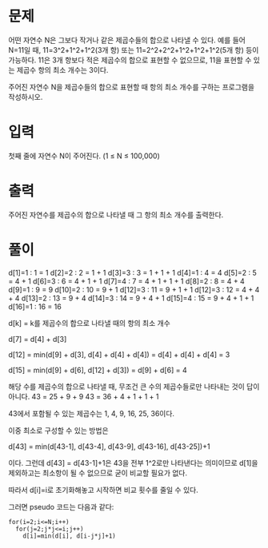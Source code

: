 # 문제
어떤 자연수 N은 그보다 작거나 같은 제곱수들의 합으로 나타낼 수 있다. 예를 들어 N=11일 때, 11=3^2+1^2+1^2(3개 항) 또는 11=2^2+2^2+1^2+1^2+1^2(5개 항) 등이 가능하다. 11은 3개 항보다 적은 제곱수의 합으로 표현할 수 없으므로, 11을 표현할 수 있는 제곱수 항의 최소 개수는 3이다.

주어진 자연수 N을 제곱수들의 합으로 표현할 때 항의 최소 개수를 구하는 프로그램을 작성하시오.

# 입력
첫째 줄에 자연수 N이 주어진다. (1 ≤ N ≤ 100,000)

# 출력
주어진 자연수를 제곱수의 합으로 나타낼 때 그 항의 최소 개수를 출력한다.

# 풀이
d[1]=1 : 1 = 1
d[2]=2 : 2 = 1 + 1
d[3]=3 : 3 = 1 + 1 + 1
d[4]=1 : 4 = 4
d[5]=2 : 5 = 4 + 1
d[6]=3 : 6 = 4 + 1 + 1
d[7]=4 : 7 = 4 + 1 + 1 + 1
d[8]=2 : 8 = 4 + 4
d[9]=1 : 9 = 9
d[10]=2 : 10 = 9 + 1
d[12]=3 : 11 = 9 + 1 + 1
d[12]=3 : 12 = 4 + 4 + 4
d[13]=2 : 13 = 9 + 4
d[14]=3 : 14 = 9 + 4 + 1
d[15]=4 : 15 = 9 + 4 + 1 + 1
d[16]=1 : 16 = 16

d[k] = k를 제곱수의 합으로 나타낼 때의 항의 최소 개수

d[7] = d[4] + d[3]

d[12] = min(d[9] + d[3], d[4] + d[4] + d[4]) 
= d[4] + d[4] + d[4] = 3

d[15] = min(d[9] + d[6], d[12] + d[3])
= d[9] + d[6] = 4

해당 수를 제곱수의 합으로 나타낼 때, 무조건 큰 수의 제곱수들로만 나타내는 것이 답이 아니다.
43 = 25 + 9 + 9 
43 = 36 + 4 + 1 + 1 + 1

43에서 포함될 수 있는 제곱수는 1, 4, 9, 16, 25, 36이다.

이중 최소로 구성할 수 있는 방법은

d[43] 
= min(d[43-1], d[43-4], d[43-9], d[43-16], d[43-25])+1

이다. 그런데 d[43] = d[43-1]+1은 43을 전부 1^2로만 나타낸다는 의미이므로 d[1]을 제외하고는 최소항이 될 수 없으므로 굳이 비교할 필요가 없다.

따라서 d[i]=i로 초기화해놓고 시작하면 비교 횟수를 줄일 수 있다.

그러면 pseudo 코드는 다음과 같다:
```
for(i=2;i<=N;i++)
  for(j=2;j*j<=i;j++)
    d[i]=min(d[i], d[i-j*j]+1)
```

